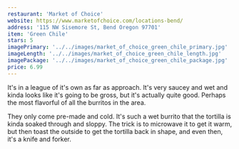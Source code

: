 ```yaml
---
restaurant: 'Market of Choice'
website: https://www.marketofchoice.com/locations-bend/
address: '115 NW Sisemore St, Bend Oregon 97701'
item: 'Green Chile'
stars: 5
imagePrimary: '../../images/market_of_choice_green_chile_primary.jpg'
imageLength: '../../images/market_of_choice_green_chile_length.jpg'
imagePackage: '../../images/market_of_choice_green_chile_package.jpg'
price: 6.99
---
```


It's in a league of it's own as far as approach. It's very saucey and wet and kinda looks like it's going to be gross, but it's actually quite good. Perhaps the most flavorful of all the burritos in the area.

They only come pre-made and cold. It's such a wet burrito that the tortilla is kinda soaked through and sloppy. The trick is to microwave it to get it warm, but then toast the outside to get the tortilla back in shape, and even then, it's a knife and forker.
